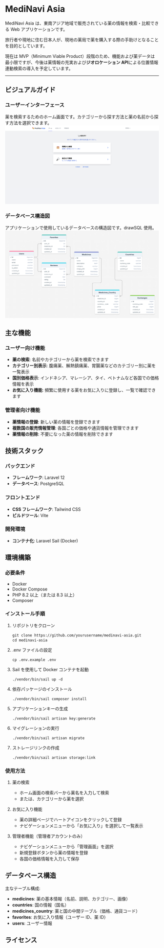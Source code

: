 # MediNavi Asia

MediNavi Asia は、東南アジア地域で販売されている薬の情報を検索・比較できる Web アプリケーションです。

旅行者や現地に住む日本人が、現地の薬局で薬を購入する際の手助けとなることを目的としています。

現在は MVP（Minimum Viable Product）段階のため、機能および薬データは最小限ですが、今後は薬情報の充実および**ジオロケーション API**による位置情報連動検索の導入を予定しています。

---

## ビジュアルガイド

### ユーザーインターフェース

薬を検索するためのホーム画面です。カテゴリーから探す方法と薬の名前から探す方法を選択できます。
![MediNavi Asia アプリケーション画面](docs/images/app_screenshot.png)

### データベース構造図

アプリケーションで使用しているデータベースの構造図です。drawSQL 使用。
![MediNavi Asia データベース構造](docs/images/database_diagram.png)

## 主な機能

### ユーザー向け機能

-   **薬の検索**: 名前やカテゴリーから薬を検索できます
-   **カテゴリー別表示**: 腹痛薬、解熱鎮痛薬、胃腸薬などのカテゴリー別に薬を一覧表示
-   **国別価格表示**: インドネシア、マレーシア、タイ、ベトナムなど各国での価格情報を表示
-   **お気に入り機能**: 頻繁に使用する薬をお気に入りに登録し、一覧で確認できます

### 管理者向け機能

-   **薬情報の登録**: 新しい薬の情報を登録できます
-   **複数国の販売情報管理**: 各国ごとの価格や通貨情報を管理できます
-   **薬情報の削除**: 不要になった薬の情報を削除できます

## 技術スタック

### バックエンド

-   **フレームワーク**: Laravel 12
-   **データベース**: PostgreSQL

### フロントエンド

-   **CSS フレームワーク**: Tailwind CSS
-   **ビルドツール**: Vite

### 開発環境

-   **コンテナ化**: Laravel Sail (Docker)

## 環境構築

### 必要条件

-   Docker
-   Docker Compose
-   PHP 8.2 以上（または 8.3 以上）
-   Composer

### インストール手順

1. リポジトリをクローン

    ```
    git clone https://github.com/yourusername/medinavi-asia.git
    cd medinavi-asia
    ```

2. .env ファイルの設定

    ```
    cp .env.example .env
    ```

3. Sail を使用して Docker コンテナを起動

    ```
    ./vendor/bin/sail up -d
    ```

4. 依存パッケージのインストール

    ```
    ./vendor/bin/sail composer install
    ```

5. アプリケーションキーの生成

    ```
    ./vendor/bin/sail artisan key:generate
    ```

6. マイグレーションの実行

    ```
    ./vendor/bin/sail artisan migrate
    ```

7. ストレージリンクの作成
    ```
    ./vendor/bin/sail artisan storage:link
    ```

### 使用方法

1. 薬の検索

    - ホーム画面の検索バーから薬名を入力して検索
    - または、カテゴリーから薬を選択

2. お気に入り機能

    - 薬の詳細ページでハートアイコンをクリックして登録
    - ナビゲーションメニューから「お気に入り」を選択して一覧表示

3. 管理者機能（管理者アカウントのみ）
    - ナビゲーションメニューから「管理画面」を選択
    - 新規登録ボタンから薬の情報を登録
    - 各国の価格情報を入力して保存

## データベース構造

主なテーブル構成:

-   **medicines**: 薬の基本情報（名前、説明、カテゴリー、画像）
-   **countries**: 国の情報（国名）
-   **medicines_country**: 薬と国の中間テーブル（価格、通貨コード）
-   **favorites**: お気に入り情報（ユーザー ID、薬 ID）
-   **users**: ユーザー情報

## ライセンス
